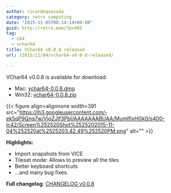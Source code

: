 ```yaml
---
author: ricardoquesada
category: retro computing
date: "2015-11-05T00:14:14+00:00"
guid: http://retro.moe/?p=985
tag:
  - c64
  - vchar64
title: VChar64 v0.0.8 released
url: /2015/11/04/vchar64-v0-0-8-released/

---
```

VChar64 v0.0.8 is available for download:

- Mac: [vchar64-0.0.8.dmg](https://github.com/ricardoquesada/vchar64/releases/download/0.0.8/vchar64-0.0.8-mac.dmg)
- Win32: [vchar64-0.0.8.zip](https://github.com/ricardoquesada/vchar64/releases/download/0.0.8/vchar64-0.0.8-win32.zip)

{{< figure align=alignnone width=391 src="https://lh3.googleusercontent.com/-ek5qP9Qnq7w/VjqZJIf3PbI/AAAAAAABUAA/MumlfIxHGk0/s400-Ic42/Screen%252520Shot%2525202015-11-04%252520at%2525203.42.49%252520PM.png" alt="" >}}

**Highlights:**

- Import snapshots from VICE
- Tileset mode: Allows to preview all the tiles
- Better keyboard shortcuts
- ...and many bug fixes.

**Full changelog**: [CHANGELOG v0.0.8](https://github.com/ricardoquesada/vchar64/blob/0.0.8/CHANGELOG)
